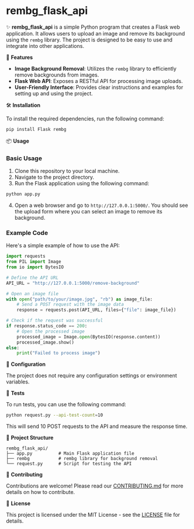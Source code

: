 # rembg_flask_api

✨ **rembg_flask_api** is a simple Python program that creates a Flask web application. It allows users to upload an image and remove its background using the `rembg` library. The project is designed to be easy to use and integrate into other applications.

🚀 **Features**
- **Image Background Removal**: Utilizes the `rembg` library to efficiently remove backgrounds from images.
- **Flask Web API**: Exposes a RESTful API for processing image uploads.
- **User-Friendly Interface**: Provides clear instructions and examples for setting up and using the project.

🛠️ **Installation**

To install the required dependencies, run the following command:

```sh
pip install Flask rembg
```

📦 **Usage**

### Basic Usage

1. Clone this repository to your local machine.
2. Navigate to the project directory.
3. Run the Flask application using the following command:

```sh
python app.py
```

4. Open a web browser and go to `http://127.0.0.1:5000/`. You should see the upload form where you can select an image to remove its background.

### Example Code

Here's a simple example of how to use the API:

```python
import requests
from PIL import Image
from io import BytesIO

# Define the API URL
API_URL = "http://127.0.0.1:5000/remove-background"

# Open an image file
with open("path/to/your/image.jpg", "rb") as image_file:
    # Send a POST request with the image data
    response = requests.post(API_URL, files={"file": image_file})

# Check if the request was successful
if response.status_code == 200:
    # Open the processed image
    processed_image = Image.open(BytesIO(response.content))
    processed_image.show()
else:
    print("Failed to process image")
```

🔧 **Configuration**

The project does not require any configuration settings or environment variables.

🧪 **Tests**

To run tests, you can use the following command:

```sh
python request.py --api-test-count=10
```

This will send 10 POST requests to the API and measure the response time.

📁 **Project Structure**

```
rembg_flask_api/
├── app.py          # Main Flask application file
├── rembg           # rembg library for background removal
└── request.py      # Script for testing the API
```

🙌 **Contributing**

Contributions are welcome! Please read our [CONTRIBUTING.md](https://github.com/gag3301v/rembg_flask_api/blob/master/CONTRIBUTING.md) for more details on how to contribute.

📄 **License**

This project is licensed under the MIT License - see the [LICENSE](https://github.com/gag3301v/rembg_flask_api/blob/master/LICENSE) file for details.